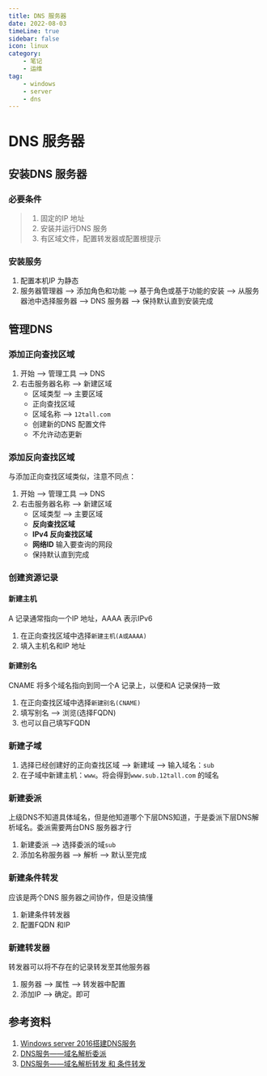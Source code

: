 ```yaml
---
title: DNS 服务器  
date: 2022-08-03
timeLine: true
sidebar: false  
icon: linux
category:  
    - 笔记  
    - 运维      
tag:   
    - windows  
    - server  
    - dns  
---  
```


# DNS 服务器   
## 安装DNS 服务器 
### 必要条件  
> 1. 固定的IP 地址  
> 2. 安装并运行DNS 服务  
> 3. 有区域文件，配置转发器或配置根提示  

### 安装服务  
1. 配置本机IP 为静态  
2. 服务器管理器 --> 添加角色和功能 --> 基于角色或基于功能的安装 --> 从服务器池中选择服务器 --> DNS 服务器 --> 保持默认直到安装完成  

## 管理DNS  
### 添加正向查找区域
1. 开始 --> 管理工具 --> DNS  
2. 右击服务器名称 --> 新建区域  
   - 区域类型 --> 主要区域  
   - 正向查找区域  
   - 区域名称 --> `12tall.com`  
   - 创建新的DNS 配置文件  
   - 不允许动态更新  


### 添加反向查找区域  
与添加正向查找区域类似，注意不同点：  
1. 开始 --> 管理工具 --> DNS  
2. 右击服务器名称 --> 新建区域  
   - 区域类型 --> 主要区域  
   - **反向查找区域**  
   - **IPv4 反向查找区域**  
   - **网络ID** 输入要查询的网段  
   - 保持默认直到完成  

### 创建资源记录  
#### 新建主机
A 记录通常指向一个IP 地址，AAAA 表示IPv6  
1. 在正向查找区域中选择`新建主机(A或AAAA)`  
2. 填入主机名和IP 地址  

#### 新建别名  
CNAME 将多个域名指向到同一个A 记录上，以便和A 记录保持一致
1. 在正向查找区域中选择`新建别名(CNAME)`  
2. 填写别名 --> 浏览(选择FQDN)  
3. 也可以自己填写FQDN  
  
### 新建子域  
1. 选择已经创建好的正向查找区域 --> 新建域 --> 输入域名：`sub`  
2. 在子域中新建主机：`www`。将会得到`www.sub.12tall.com` 的域名  

### 新建委派  
上级DNS不知道具体域名，但是他知道哪个下层DNS知道，于是委派下层DNS解析域名。委派需要两台DNS 服务器才行  
1. 新建委派 --> 选择委派的域`sub`  
2. 添加名称服务器 --> 解析 --> 默认至完成  

### 新建条件转发  
应该是两个DNS 服务器之间协作，但是没搞懂
1. 新建条件转发器  
2. 配置FQDN 和IP  

### 新建转发器  
转发器可以将不存在的记录转发至其他服务器  
1. 服务器 --> 属性 --> 转发器中配置  
2. 添加IP --> 确定。即可


## 参考资料  
1. [Windows server 2016搭建DNS服务](https://blog.51cto.com/14157628/2352022)  
2. [DNS服务——域名解析委派](https://www.cnblogs.com/kelamoyujuzhen/p/9530311.html)  
3. [DNS服务——域名解析转发 和 条件转发](https://www.cnblogs.com/kelamoyujuzhen/p/9526915.html)